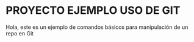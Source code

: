 # PROYECTO EJEMPLO USO DE GIT

Hola, este es un ejemplo de comandos básicos para manipulación de un repo en Git
